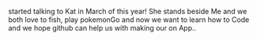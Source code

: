 started talking to Kat in March of this year! She stands beside Me and we both love to fish, play pokemonGo and now we want to learn how to Code and we hope github can help us with
making our on App..

